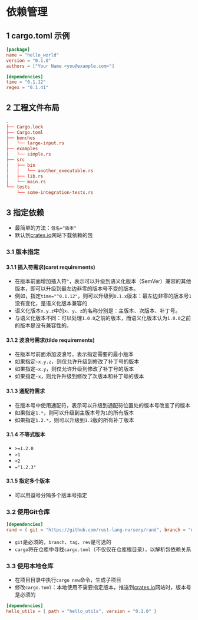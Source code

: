 # 依赖管理

## 1 cargo.toml 示例

```toml
[package]
name = "hello_world"
version = "0.1.0"
authors = ["Your Name <you@example.com>"]

[dependencies]
time = "0.1.12"
regex = "0.1.41"
```

## 2 工程文件布局

```toml
.
├── Cargo.lock
├── Cargo.toml
├── benches
│   └── large-input.rs
├── examples
│   └── simple.rs
├── src
│   ├── bin
│   │   └── another_executable.rs
│   ├── lib.rs
│   └── main.rs
└── tests
    └── some-integration-tests.rs
```

## 3 指定依赖

* 最简单的方法：`包名="版本"`
* 默认到[crates.io](https://crates.io/)网站下载依赖的包

### 3.1 版本指定

#### 3.1.1 插入符需求(caret requirements)

* 在版本前面增加插入符`^`，表示可以升级到语义化版本（SemVer）兼容的其他版本，即可以升级到最左边非零的版本号不变的版本。
* 例如，指定`time="^0.1.12"`，则可以升级到`0.1.x`版本：最左边非零的版本号`1`没有变化，是语义化版本兼容的
* 语义化版本`x.y.z`中的`x`、`y`、`z`的名称分别是：主版本、次版本、补丁号。
* 与语义化版本不同：可以处理`1.0.0`之前的版本，而语义化版本认为`1.0.0`之前的版本是没有兼容性的。

#### 3.1.2 波浪号需求(tilde requirements)

* 在版本号前面添加波浪号，表示指定需要的最小版本
* 如果指定`~x.y.z`，则仅允许升级到修改了补丁号的版本
* 如果指定`~x.y`，则仅允许升级到修改了补丁号的版本
* 如果指定`~x`，则允许升级到修改了次版本和补丁号的版本

#### 3.1.3 通配符需求

* 在版本号中使用通配符，表示可以升级到通配符位置处的版本号改变了的版本
* 如果指定`1.*`，则可以升级到主版本号为`1`的所有版本
* 如果指定`1.2.*`，则可以升级到`1.2`版的所有补丁版本

#### 3.1.4 不等式版本

* `>=1.2.0`
* `>1`
* `<2`
* `="1.2.3"`

#### 3.1.5 指定多个版本

* 可以用逗号分隔多个版本号指定

### 3.2 使用Git仓库

```toml
[dependencies]
rand = { git = "https://github.com/rust-lang-nursery/rand", branch = "next" }
```

* `git`是必须的，`branch`、`tag`、`rev`是可选的
* `cargo`将在仓库中寻找`cargo.toml`（不仅仅在仓库根目录），以解析包依赖关系

### 3.3 使用本地仓库

* 在项目目录中执行`cargo new`命令，生成子项目
* 修改`cargo.toml`：本地使用不需要指定版本，推送到[crates.io](https://crates.io)网站时，版本号是必须的

```toml
[dependencies]
hello_utils = { path = "hello_utils", version = "0.1.0" }
```






